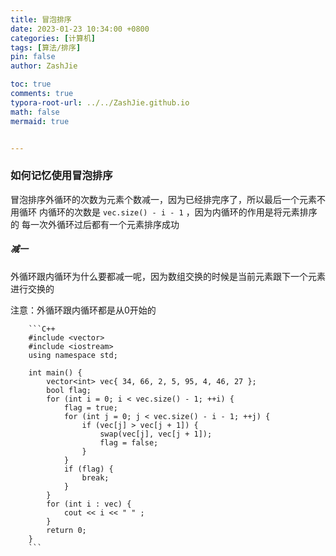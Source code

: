 ```yaml
---
title: 冒泡排序
date: 2023-01-23 10:34:00 +0800
categories: [计算机]
tags: [算法/排序]
pin: false
author: ZashJie

toc: true
comments: true
typora-root-url: ../../ZashJie.github.io
math: false
mermaid: true


---
```



### 如何记忆使用冒泡排序

冒泡排序外循环的次数为元素个数减一，因为已经排完序了，所以最后一个元素不用循环
内循环的次数是  `vec.size() - i - 1` ，因为内循环的作用是将元素排序的
每一次外循环过后都有一个元素排序成功

##### 减一 
外循环跟内循环为什么要都减一呢，因为数组交换的时候是当前元素跟下一个元素进行交换的

注意：外循环跟内循环都是从0开始的

		```C++
		#include <vector>
		#include <iostream>
		using namespace std;

		int main() {
			vector<int> vec{ 34, 66, 2, 5, 95, 4, 46, 27 };
			bool flag;
			for (int i = 0; i < vec.size() - 1; ++i) {
				flag = true;
				for (int j = 0; j < vec.size() - i - 1; ++j) {
					if (vec[j] > vec[j + 1]) {
						swap(vec[j], vec[j + 1]);
						flag = false;
					}
				}
				if (flag) {
					break;
				}
			}
			for (int i : vec) {
				cout << i << " " ;
			}
			return 0;
		}
		```

